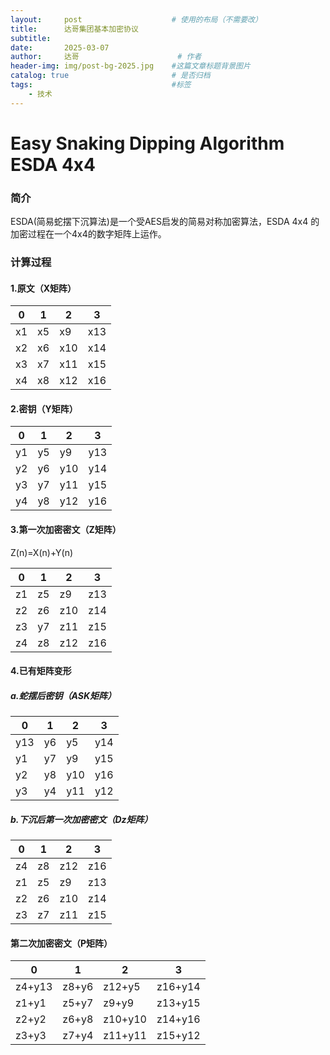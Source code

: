 ```yaml
---
layout:     post   				    # 使用的布局（不需要改）
title:      达哥集团基本加密协议 
subtitle:   
date:       2025-03-07
author:     达哥 						# 作者
header-img: img/post-bg-2025.jpg 	#这篇文章标题背景图片
catalog: true 						# 是否归档
tags:								#标签
    - 技术
---
```


# Easy Snaking Dipping Algorithm ESDA 4x4
### 简介 

ESDA(简易蛇摆下沉算法)是一个受AES启发的简易对称加密算法，ESDA 4x4 的加密过程在一个4x4的数字矩阵上运作。 

### 计算过程

#### 1.原文（X矩阵）

| 0 | 1 | 2 | 3 |
| ---- | ---- | ---- | ---- |
| x1 | x5 | x9 | x13 |
| x2 | x6 | x10 | x14 |
| x3 | x7 | x11 | x15 |
| x4 | x8 | x12 | x16 |

#### 2.密钥（Y矩阵）

| 0 | 1 | 2 | 3 |
| ---- | ---- | ---- | ---- |
| y1 | y5 | y9 | y13 |
| y2 | y6 | y10 | y14 |
| y3 | y7 | y11 | y15 |
| y4 | y8 | y12 | y16 |

#### 3.第一次加密密文（Z矩阵）

Z(n)=X(n)+Y(n)

| 0 | 1 | 2 | 3 |
| ---- | ---- | ---- | ---- |
| z1 | z5 | z9 | z13 |
| z2 | z6 | z10 | z14 |
| z3 | y7 | z11 | z15 |
| z4 | z8 | z12 | z16 |

#### 4.已有矩阵变形

##### a.蛇摆后密钥（ASK矩阵）

| 0 | 1 | 2 | 3 |
| ---- | ---- | ---- | ---- |
| y13 | y6 | y5 | y14 |
| y1 | y7 | y9 | y15 |
| y2 | y8 | y10 | y16 |
| y3 | y4 | y11 | y12 |

##### b.下沉后第一次加密密文（Dz矩阵）

| 0 | 1 | 2 | 3 |
| ---- | ---- | ---- | ---- |
| z4 | z8 | z12 | z16 |
| z1 | z5 | z9 | z13 |
| z2 | z6 | z10 | z14 |
| z3 | z7 | z11 | z15 |

#### 第二次加密密文（P矩阵）

| 0 | 1 | 2 | 3 |
| ------- | ------- | ------- | ------- |
| z4+y13 | z8+y6 | z12+y5 | z16+y14 |
| z1+y1 | z5+y7 | z9+y9 | z13+y15 |
| z2+y2 | z6+y8 | z10+y10 | z14+y16 |
| z3+y3 | z7+y4 | z11+y11 | z15+y12 |

